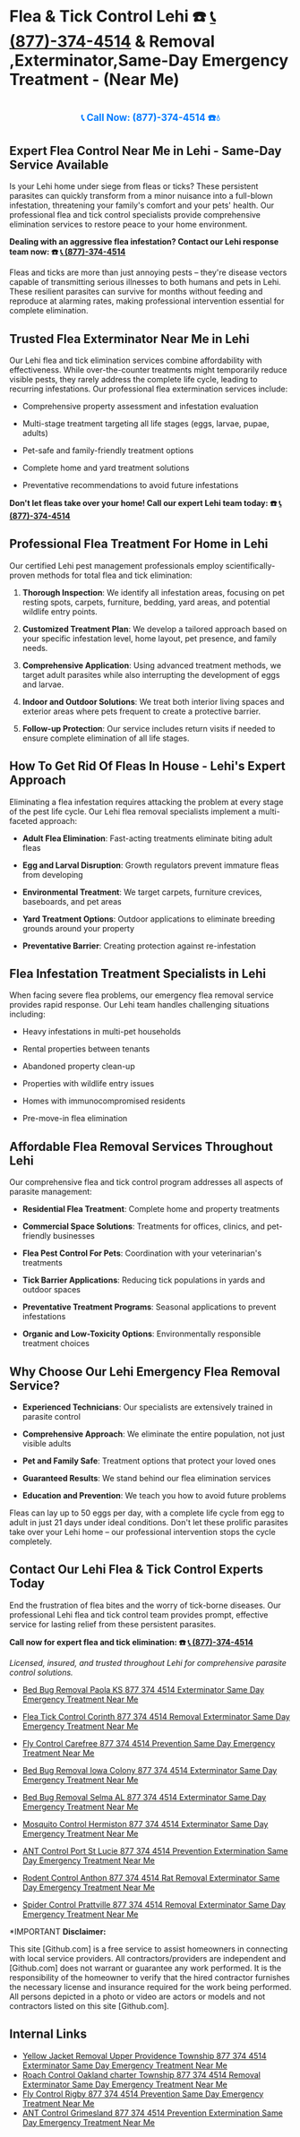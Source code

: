 # Flea & Tick Control Lehi ☎️ [📞 (877)-374-4514](https://pest-control-4514.netlify.app) & Removal ,Exterminator,Same-Day Emergency Treatment - (Near Me) 
# 

<p align="center" style="font-size: 1.2em; font-weight: bold; margin: 20px 0;">
  <a href="https://pest-control-4514.netlify.app" target="_blank" style="color: #007BFF; text-decoration: none;">📞 Call Now: (877)-374-4514 ☎️💧</a>
</p>

## Expert Flea Control Near Me in Lehi - Same-Day Service Available

Is your Lehi home under siege from fleas or ticks? These persistent parasites can quickly transform from a minor nuisance into a full-blown infestation, threatening your family's comfort and your pets' health. Our professional flea and tick control specialists provide comprehensive elimination services to restore peace to your home environment.

**Dealing with an aggressive flea infestation? Contact our Lehi response team now: ☎️ [📞 (877)-374-4514](https://pest-control-4514.netlify.app)**

Fleas and ticks are more than just annoying pests – they're disease vectors capable of transmitting serious illnesses to both humans and pets in Lehi. These resilient parasites can survive for months without feeding and reproduce at alarming rates, making professional intervention essential for complete elimination.

## Trusted Flea Exterminator Near Me in Lehi

Our Lehi flea and tick elimination services combine affordability with effectiveness. While over-the-counter treatments might temporarily reduce visible pests, they rarely address the complete life cycle, leading to recurring infestations. Our professional flea extermination services include:

- Comprehensive property assessment and infestation evaluation  

- Multi-stage treatment targeting all life stages (eggs, larvae, pupae, adults)  

- Pet-safe and family-friendly treatment options  

- Complete home and yard treatment solutions  

- Preventative recommendations to avoid future infestations  

**Don't let fleas take over your home! Call our expert Lehi team today: ☎️ [📞 (877)-374-4514](https://pest-control-4514.netlify.app)**

## Professional Flea Treatment For Home in Lehi

Our certified Lehi pest management professionals employ scientifically-proven methods for total flea and tick elimination:

1. **Thorough Inspection**: We identify all infestation areas, focusing on pet resting spots, carpets, furniture, bedding, yard areas, and potential wildlife entry points.  

2. **Customized Treatment Plan**: We develop a tailored approach based on your specific infestation level, home layout, pet presence, and family needs.  

3. **Comprehensive Application**: Using advanced treatment methods, we target adult parasites while also interrupting the development of eggs and larvae.  

4. **Indoor and Outdoor Solutions**: We treat both interior living spaces and exterior areas where pets frequent to create a protective barrier.  

5. **Follow-up Protection**: Our service includes return visits if needed to ensure complete elimination of all life stages.  

## How To Get Rid Of Fleas In House - Lehi's Expert Approach

Eliminating a flea infestation requires attacking the problem at every stage of the pest life cycle. Our Lehi flea removal specialists implement a multi-faceted approach:

- **Adult Flea Elimination**: Fast-acting treatments eliminate biting adult fleas  

- **Egg and Larval Disruption**: Growth regulators prevent immature fleas from developing  

- **Environmental Treatment**: We target carpets, furniture crevices, baseboards, and pet areas  

- **Yard Treatment Options**: Outdoor applications to eliminate breeding grounds around your property  

- **Preventative Barrier**: Creating protection against re-infestation  

## Flea Infestation Treatment Specialists in Lehi

When facing severe flea problems, our emergency flea removal service provides rapid response. Our Lehi team handles challenging situations including:

- Heavy infestations in multi-pet households  

- Rental properties between tenants  

- Abandoned property clean-up  

- Properties with wildlife entry issues  

- Homes with immunocompromised residents  

- Pre-move-in flea elimination  

## Affordable Flea Removal Services Throughout Lehi

Our comprehensive flea and tick control program addresses all aspects of parasite management:

- **Residential Flea Treatment**: Complete home and property treatments  

- **Commercial Space Solutions**: Treatments for offices, clinics, and pet-friendly businesses  

- **Flea Pest Control For Pets**: Coordination with your veterinarian's treatments  

- **Tick Barrier Applications**: Reducing tick populations in yards and outdoor spaces  

- **Preventative Treatment Programs**: Seasonal applications to prevent infestations  

- **Organic and Low-Toxicity Options**: Environmentally responsible treatment choices  

## Why Choose Our Lehi Emergency Flea Removal Service?

- **Experienced Technicians**: Our specialists are extensively trained in parasite control  

- **Comprehensive Approach**: We eliminate the entire population, not just visible adults  

- **Pet and Family Safe**: Treatment options that protect your loved ones  

- **Guaranteed Results**: We stand behind our flea elimination services  

- **Education and Prevention**: We teach you how to avoid future problems  

Fleas can lay up to 50 eggs per day, with a complete life cycle from egg to adult in just 21 days under ideal conditions. Don't let these prolific parasites take over your Lehi home – our professional intervention stops the cycle completely.

## Contact Our Lehi Flea & Tick Control Experts Today

End the frustration of flea bites and the worry of tick-borne diseases. Our professional Lehi flea and tick control team provides prompt, effective service for lasting relief from these persistent parasites.

**Call now for expert flea and tick elimination: ☎️ [📞 (877)-374-4514](https://pest-control-4514.netlify.app)**

*Licensed, insured, and trusted throughout Lehi for comprehensive parasite control solutions.*


- [Bed Bug Removal Paola KS 877 374 4514 Exterminator Same Day Emergency Treatment Near Me](https://github.com/allyoucaneatsushiin/pest-control/blob/main/Bed-Bug-Removal-Paola-KS-877-374-4514-Exterminator-Same-Day-Emergency-Treatment-Near-Me.md)
- [Flea Tick Control Corinth 877 374 4514 Removal Exterminator Same Day Emergency Treatment Near Me](https://github.com/allyoucaneatsushiin/pest-control/blob/main/Flea-Tick-Control-Corinth-877-374-4514-Removal-Exterminator-Same-Day-Emergency-Treatment-Near-Me.md)
- [Fly Control Carefree 877 374 4514 Prevention Same Day Emergency Treatment Near Me](https://github.com/allyoucaneatsushiin/pest-control/blob/main/Fly-Control-Carefree-877-374-4514-Prevention-Same-Day-Emergency-Treatment-Near-Me.md)


- [Bed Bug Removal Iowa Colony 877 374 4514 Exterminator Same Day Emergency Treatment Near Me](https://github.com/allyoucaneatsushiin/pest-control/blob/main/Bed-Bug-Removal-Iowa-Colony-877-374-4514-Exterminator-Same-Day-Emergency-Treatment-Near-Me.md)
- [Bed Bug Removal Selma AL 877 374 4514 Exterminator Same Day Emergency Treatment Near Me](https://github.com/allyoucaneatsushiin/pest-control/blob/main/Bed-Bug-Removal-Selma-AL-877-374-4514-Exterminator-Same-Day-Emergency-Treatment-Near-Me.md)
- [Mosquito Control Hermiston 877 374 4514 Exterminator Same Day Emergency Treatment Near Me](https://github.com/allyoucaneatsushiin/pest-control/blob/main/Mosquito-Control-Hermiston-877-374-4514-Exterminator-Same-Day-Emergency-Treatment-Near-Me.md)


- [ANT Control Port St Lucie 877 374 4514 Prevention Extermination Same Day Emergency Treatment Near Me](https://github.com/allyoucaneatsushiin/pest-control/blob/main/ANT-Control-Port-St-Lucie-877-374-4514-Prevention-Extermination-Same-Day-Emergency-Treatment-Near-Me.md)
- [Rodent Control Anthon 877 374 4514 Rat Removal Exterminator Same Day Emergency Treatment Near Me](https://github.com/allyoucaneatsushiin/pest-control/blob/main/Rodent-Control-Anthon-877-374-4514-Rat-Removal-Exterminator-Same-Day-Emergency-Treatment-Near-Me.md)
- [Spider Control Prattville 877 374 4514 Removal Exterminator Same Day Emergency Treatment Near Me](https://github.com/allyoucaneatsushiin/pest-control/blob/main/Spider-Control-Prattville-877-374-4514-Removal-Exterminator-Same-Day-Emergency-Treatment-Near-Me.md)


*IMPORTANT **Disclaimer:**  

This site [Github.com] is a free service to assist homeowners in connecting with local service providers. All contractors/providers are independent and [Github.com] does not warrant or guarantee any work performed. It is the responsibility of the homeowner to verify that the hired contractor furnishes the necessary license and insurance required for the work being performed. All persons depicted in a photo or video are actors or models and not contractors listed on this site [Github.com].


## Internal Links
- [Yellow Jacket Removal Upper Providence Township 877 374 4514 Exterminator Same Day Emergency Treatment Near Me](https://github.com/allyoucaneatsushiin/pest-control/blob/main/Yellow-Jacket-Removal-Upper-Providence-Township-877-374-4514-Exterminator-Same-Day-Emergency-Treatment-Near-Me.md)
- [Roach Control Oakland charter Township 877 374 4514 Removal Exterminator Same Day Emergency Treatment Near Me](https://github.com/allyoucaneatsushiin/pest-control/blob/main/Roach-Control-Oakland-charter-Township-877-374-4514-Removal-Exterminator-Same-Day-Emergency-Treatment-Near-Me.md)
- [Fly Control Rigby 877 374 4514 Prevention Same Day Emergency Treatment Near Me](https://github.com/allyoucaneatsushiin/pest-control/blob/main/Fly-Control-Rigby-877-374-4514-Prevention-Same-Day-Emergency-Treatment-Near-Me.md)
- [ANT Control Grimesland 877 374 4514 Prevention Extermination Same Day Emergency Treatment Near Me](https://github.com/allyoucaneatsushiin/pest-control/blob/main/ANT-Control-Grimesland-877-374-4514-Prevention-Extermination-Same-Day-Emergency-Treatment-Near-Me.md)
